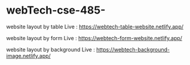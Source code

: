 # webTech-cse-485-

website layout by table 
 Live : https://webtech-table-website.netlify.app/



website layout by form 
 Live : https://webtech-form-website.netlify.app/
 
 
 
 website layout by background
  Live : https://webtech-background-image.netlify.app/

